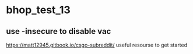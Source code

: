 # bhop_test_13

## use -insecure to disable vac 

https://matt12945.gitbook.io/csgo-subreddit/  useful resourse to get started
